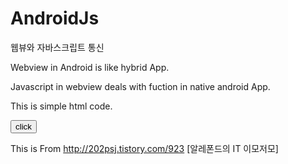 # AndroidJs
웹뷰와 자바스크립트 통신

 Webview in Android is like hybrid App.
 
 Javascript in webview deals with fuction in native android App.
 
 
 This is simple html code.
 
<input type="button" value="click" onClick="showAndroidToast('im parameter value')" />

<script type="text/javascript">
    function showAndroidToast(toast) {
        Android.showToast(toast);
    }
</script>

This is From
http://202psj.tistory.com/923 [알레폰드의 IT 이모저모]



